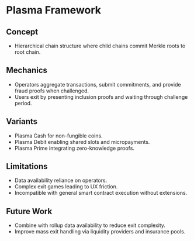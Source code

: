# Plasma Framework

## Concept
- Hierarchical chain structure where child chains commit Merkle roots to root chain.

## Mechanics
- Operators aggregate transactions, submit commitments, and provide fraud proofs when challenged.
- Users exit by presenting inclusion proofs and waiting through challenge period.

## Variants
- Plasma Cash for non-fungible coins.
- Plasma Debit enabling shared slots and micropayments.
- Plasma Prime integrating zero-knowledge proofs.

## Limitations
- Data availability reliance on operators.
- Complex exit games leading to UX friction.
- Incompatible with general smart contract execution without extensions.

## Future Work
- Combine with rollup data availability to reduce exit complexity.
- Improve mass exit handling via liquidity providers and insurance pools.
